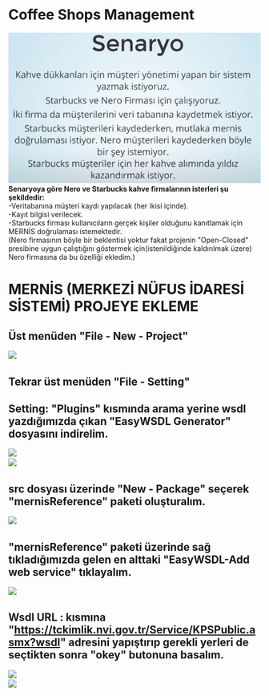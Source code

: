 # Coffee Shops Management<br/>
![](https://raw.githubusercontent.com/GokhanKarakusNet/JavaCampHomeworks/master/CoffeeShopManagement/senaryo.jpg)<br/>
**Senaryoya göre Nero ve Starbucks kahve firmalarının isterleri şu şekildedir:**<br/>
-Veritabanına müşteri kaydı yapılacak (her ikisi içinde).<br/>
-Kayıt bilgisi verilecek.<br/>
-Starbucks firması kullanıcıların gerçek kişiler olduğunu kanıtlamak için MERNİS doğrulaması istemektedir.<br/>
(Nero firmasının böyle bir beklentisi yoktur fakat projenin "Open-Closed" presibine uygun çalıştığını göstermek için(istenildiğinde kaldırılmak üzere) Nero firmasına da bu özelliği ekledim.)<br/>
# MERNİS (MERKEZİ NÜFUS İDARESİ SİSTEMİ) PROJEYE EKLEME <br/>
## Üst menüden "File - New - Project"
![](https://user-images.githubusercontent.com/60423013/119227151-3a321480-bb15-11eb-8ee0-cb7a86b2316f.jpg)

## Tekrar üst menüden "File - Setting" <br/>
## Setting: "Plugins" kısmında arama yerine wsdl yazdığımızda çıkan "EasyWSDL Generator" dosyasını indirelim.<br/>
![](https://user-images.githubusercontent.com/60423013/119227222-867d5480-bb15-11eb-8f91-beba386ddf43.jpg)<br/>
![](https://user-images.githubusercontent.com/60423013/119227244-9bf27e80-bb15-11eb-823d-c4c3b22372be.jpg)<br/>
## src dosyası üzerinde "New - Package" seçerek "mernisReference" paketi oluşturalım. <br/>
![](https://user-images.githubusercontent.com/60423013/119227258-a6ad1380-bb15-11eb-8355-73cba2477d68.jpg)<br/>
## "mernisReference" paketi üzerinde sağ tıkladığımızda gelen en alttaki "EasyWSDL-Add web service" tıklayalım.<br/>
![](https://user-images.githubusercontent.com/60423013/119227281-baf11080-bb15-11eb-8055-e4d53bbe20f5.jpg)<br/>
## Wsdl URL : kısmına "https://tckimlik.nvi.gov.tr/Service/KPSPublic.asmx?wsdl" adresini yapıştırıp gerekli yerleri de seçtikten sonra "okey" butonuna basalım.<br/>
![](https://user-images.githubusercontent.com/60423013/119227296-d52aee80-bb15-11eb-9ace-0261f56f5125.jpg)<br/>
![](https://user-images.githubusercontent.com/60423013/119227306-e542ce00-bb15-11eb-9979-f2496d1c4613.jpg)<br/>
<br/>
<br/>
<br/>
